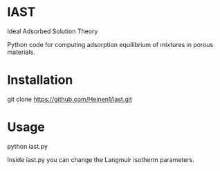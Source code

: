 # IAST
Ideal Adsorbed Solution Theory

Python code for computing adsorption equilibrium of mixtures in porous materials.

Installation
============
git clone https://github.com/Heinen1/iast.git 

Usage
=====
python iast.py

Inside iast.py you can change the Langmuir isotherm parameters.


